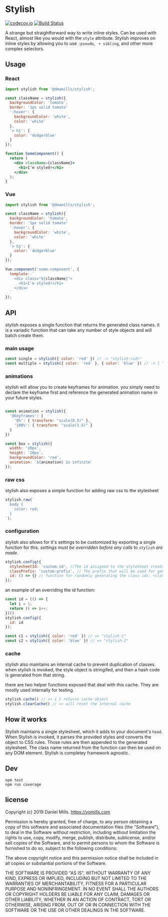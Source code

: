 # Stylish

[![codecov.io](https://codecov.io/github/dmamills/stylish/coverage.svg?branch=master)](https://codecov.io/github/dmamills/stylish?branch=master) [![Build Status](https://secure.travis-ci.org/dmamills/stylish.png)](http://travis-ci.org/dmamills/stylish)

A strange but straightforward way to write inline styles.
Can be used with React, almost like you would with the `style` attribute.
Stylish improves on inline styles by allowing you to use `:pseudo`, ` + sibling`, and other more complex selectors.

## Usage

### React
```jsx
import stylish from '@dmamills/stylish';

const className = stylish({
  backgroundColor: 'tomato',
  border: '1px solid tomato'
  ':hover': {
    backgroundColor: 'white',
    color: 'white'
  },
  '> h1': {
    color: 'dodgerblue'
  }
});

function SomeComponent() {
  return (
    <div className={className}>
      <h1>I'm styled!</h1>
    </div>
  );
}
```

### Vue
```js
import stylish from '@dmamills/stylish';

const className = stylish({
  backgroundColor: 'tomato',
  border: '1px solid tomato'
  ':hover': {
    backgroundColor: 'white',
    color: 'white'
  },
  '> h1': {
    color: 'dodgerblue'
  }
});

Vue.component('some-component', {
  template: `
    <div class="${className}">
      <h1>I'm styled!</h1>
    </div>
  `
});
```

## API

stylish exposes a single function that returns the generated class names. it is a variadic function that can take any number of style objects and will batch create them.

### main usage

```javascript
const single = stylish({ color: 'red' }) // -> "stylish-<id>"
const multiple = stylish({ color: 'red' }, { color: 'blue' }) // -> [ "stylish-<id>", "stylish-<id>" ]
```

### animations

stylish will allow you to create keyframes for animation. you simply need to declare the keyframe first and reference the generated animation name in your future styles.

```javascript

const animation = stylish({
  '@keyframes': {
    '0%': { transform: "scale(0.5)" },
    '100%': { transform: "scale(1.5)" }
  }
})

const box = stylish({
  width: '20px',
  height: '20px',
  backgroundColor: 'red',
  animation: `${animation} 1s infinite`
});

```

### raw css

stylish also exposes a simple function for adding raw css to the stylesheet

```javascript
stylish.raw(`
  body {
    color: red;
  }
`);
```

### configuration

stylish also allows for it's settings to be customized by exporting a single function for this. *settings must be overridden before any calls to `stylish` are made.*

```javascript
stylish.config({
  stylesheetId: 'custom-id', //The id assigned to the stylesheet created
  classPrefix: 'custom-prefix', // The prefix that will be used for generated class names
  id: () => {} // function for randomly generating the class ids: <classPrefix>-<id()>
});
```

an example of an overriding the id function:

```javascript
const id = (() => {
  let i = 1;
  return () => i++;
})()
stylish.config({
  id: id
});

const c1 = stylish({ color: 'red' }) // => "stylish-1"
const c2 = stylish({ color: 'blue' }) // => "stylish-2"
```

### cache

stylish also maintains an internal cache to prevent duplication of classes. when stylish is invoked, the style object is stringifed, and then a hash code is generated from that string.

there are two helper functions exposed that deal with this cache. They are mostly used internally for testing.

```javascript
stylish.cache() // => { } returns cache object
stylish.clearCache() // => will reset the internal cache
```

## How it works

Stylish maintains a single stylesheet, which it adds to your document's `head`.
When Stylish is invoked, it parses the provided styles and converts the object to CSS rules.
Those rules are then appended to the generated stylesheet.
The class name returned from the function can then be used on any DOM element.
Stylish is completey framework agnostic.

## Dev

```
npm test
npm run coverage
```


## license

Copyright (c) 2019 Daniel Mills. https://yomills.com

Permission is hereby granted, free of charge, to any person obtaining a copy
of this software and associated documentation files (the "Software"), to deal
in the Software without restriction, including without limitation the rights
to use, copy, modify, merge, publish, distribute, sublicense, and/or sell
copies of the Software, and to permit persons to whom the Software is
furnished to do so, subject to the following conditions:

The above copyright notice and this permission notice shall be included in
all copies or substantial portions of the Software.

THE SOFTWARE IS PROVIDED "AS IS", WITHOUT WARRANTY OF ANY KIND, EXPRESS OR
IMPLIED, INCLUDING BUT NOT LIMITED TO THE WARRANTIES OF MERCHANTABILITY,
FITNESS FOR A PARTICULAR PURPOSE AND NONINFRINGEMENT. IN NO EVENT SHALL THE
AUTHORS OR COPYRIGHT HOLDERS BE LIABLE FOR ANY CLAIM, DAMAGES OR OTHER
LIABILITY, WHETHER IN AN ACTION OF CONTRACT, TORT OR OTHERWISE, ARISING FROM,
OUT OF OR IN CONNECTION WITH THE SOFTWARE OR THE USE OR OTHER DEALINGS IN
THE SOFTWARE.

